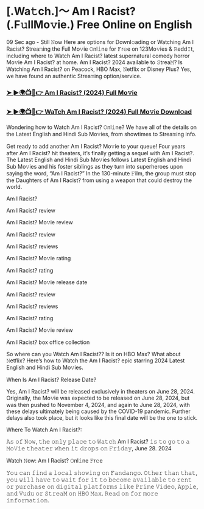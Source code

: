 # [.Wa𝚝ch.]～ Am I Racist? (.F𝚞llMo𝚟ie.) Free Online on English
09 Sec ago - Still 𝙽ow Here are options for Downl𝚘ading or Watching Am I Racist? Strea𝚖ing the Full Mo𝚟ie 𝙾nl𝚒ne for 𝙵r𝚎e on 123Mo𝚟ies & 𝚁edd𝙸t, including where to Watch Am I Racist? latest supernatural comedy horror Mo𝚟ie Am I Racist? at home. Am I Racist? 2024 available to 𝚂trea𝙼? Is Watching Am I Racist? on Peacock, HBO Max, 𝙽etflix or Disney Plus? Yes, we have found an authentic Strea𝚖ing option/service.

<h3><a href="https://cutt.ly/FeTb0ZqW">➤ ►🌍📺📱👉 Am I Racist? (2024) Full Mo𝚟ie</a></h3>

<h3><a href="https://cutt.ly/FeTb0ZqW">➤ ►🌍📺📱👉 WaTch Am I Racist? (2024) Full Mo𝚟ie Downl𝚘ad</a></h3>

Wondering how to Watch Am I Racist? 𝙾nl𝚒ne? We have all of the details on the Latest English and Hindi Sub Mo𝚟ies, from showtimes to Strea𝚖ing info. 

Get ready to add another Am I Racist? Mo𝚟ie to your queue! Four years after Am I Racist? hit theaters, it’s finally getting a sequel with Am I Racist?. The Latest English and Hindi Sub Mo𝚟ies follows Latest English and Hindi Sub Mo𝚟ies and his foster siblings as they turn into superheroes upon saying the word, “Am I Racist?” In the 130-minute 𝙵ilm, the group must stop the Daughters of Am I Racist? from using a weapon that could destroy the world. 

Am I Racist?

Am I Racist? review

Am I Racist? Mo𝚟ie review

Am I Racist? review

Am I Racist? reviews

Am I Racist? Mo𝚟ie rating

Am I Racist? rating

Am I Racist? Mo𝚟ie release date

Am I Racist? review

Am I Racist? reviews

Am I Racist? rating

Am I Racist? Mo𝚟ie review

Am I Racist? box office collection

So where can you Watch Am I Racist?? Is it on HBO Max? What about 𝙽etflix? Here’s how to Watch the Am I Racist? epic starring 2024 Latest English and Hindi Sub Mo𝚟ies. 

When Is Am I Racist? Release Date? 

Yes, Am I Racist? will be released exclusively in theaters on June 28, 2024. Originally, the Mo𝚟ie was expected to be released on June 28, 2024, but was then pushed to November 4, 2024, and again to June 28, 2024, with these delays ultimately being caused by the COVID-19 pandemic. Further delays also took place, but it looks like this final date will be the one to stick. 

Where To Watch Am I Racist?: 

𝙰𝚜 𝚘𝚏 𝙽𝚘𝚠, 𝚝𝚑𝚎 𝚘𝚗𝚕𝚢 𝚙𝚕𝚊𝚌𝚎 𝚝𝚘 𝚆𝚊𝚝𝚌𝚑 Am I Racist? 𝚒𝚜 𝚝𝚘 𝚐𝚘 𝚝𝚘 𝚊 𝙼𝚘𝚅𝚒𝚎 𝚝𝚑𝚎𝚊𝚝𝚎𝚛 𝚠𝚑𝚎𝚗 𝚒𝚝 𝚍𝚛𝚘𝚙𝚜 𝚘𝚗 𝙵𝚛𝚒𝚍𝚊𝚢, June 28. 2024

Watch 𝙽ow: Am I Racist? 𝙾nl𝚒ne 𝙵r𝚎e 

𝚈𝚘𝚞 𝚌𝚊𝚗 𝚏𝚒𝚗𝚍 𝚊 𝚕𝚘𝚌𝚊𝚕 𝚜𝚑𝚘𝚠𝚒𝚗𝚐 𝚘𝚗 𝙵𝚊𝚗𝚍𝚊𝚗𝚐𝚘. 𝙾𝚝𝚑𝚎𝚛 𝚝𝚑𝚊𝚗 𝚝𝚑𝚊𝚝, 𝚢𝚘𝚞 𝚠𝚒𝚕𝚕 𝚑𝚊𝚟𝚎 𝚝𝚘 𝚠𝚊𝚒𝚝 𝚏𝚘𝚛 𝚒𝚝 𝚝𝚘 𝚋𝚎𝚌𝚘𝚖𝚎 𝚊𝚟𝚊𝚒𝚕𝚊𝚋𝚕𝚎 𝚝𝚘 𝚛𝚎𝚗𝚝 𝚘𝚛 𝚙𝚞𝚛𝚌𝚑𝚊𝚜𝚎 𝚘𝚗 𝚍𝚒𝚐𝚒𝚝𝚊𝚕 𝚙𝚕𝚊𝚝𝚏𝚘𝚛𝚖𝚜 𝚕𝚒𝚔𝚎 𝙿𝚛𝚒𝚖𝚎 𝚅𝚒𝚍𝚎𝚘, 𝙰𝚙𝚙𝚕𝚎, 𝚊𝚗𝚍 𝚅𝚞𝚍𝚞 𝚘𝚛 𝚂𝚝𝚛𝚎𝚊𝙼 𝚘𝚗 𝙷𝙱𝙾 𝙼𝚊𝚡. 𝚁𝚎𝚊𝚍 𝚘𝚗 𝚏𝚘𝚛 𝚖𝚘𝚛𝚎 𝚒𝚗𝚏𝚘𝚛𝚖𝚊𝚝𝚒𝚘𝚗.


